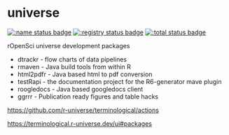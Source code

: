 # universe

[![:name status badge](https://terminological.r-universe.dev/badges/:name)](https://terminological.r-universe.dev)
[![:registry status badge](https://terminological.r-universe.dev/badges/:registry)](https://terminological.r-universe.dev)
[![:total status badge](https://terminological.r-universe.dev/badges/:total)](https://terminological.r-universe.dev)

rOpenSci universe development packages

* dtrackr - flow charts of data pipelines
* rmaven - Java build tools from within R
* html2pdfr - Java based html to pdf conversion
* testRapi - the documentation project for the R6-generator mave plugin
* roogledocs - Java based googledocs client
* ggrrr - Publication ready figures and table hacks 

https://github.com/r-universe/terminological/actions

https://terminological.r-universe.dev/ui#packages

